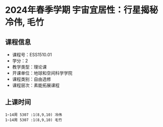 # 2024年春季学期 宇宙宜居性：行星揭秘 冷伟, 毛竹






## 课程信息

- 课程号：ESS1510.01
- 学分：2
- 教学类型：理论课
- 开课单位：地球和空间科学学院
- 课程类别：自由选修
- 课程层次：素能拓展课程

## 上课时间

```
1~14周 5307 :1(8,9,10) 冷伟
1~14周 5307 :1(8,9,10) 毛竹
```

